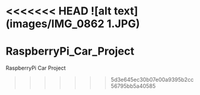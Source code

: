 <<<<<<< HEAD
![alt text](images/IMG_0862 1.JPG)
=======
# RaspberryPi_Car_Project
RaspberryPi Car Project
>>>>>>> 5d3e645ec30b07e00a9395b2cc56795bb5a40585
